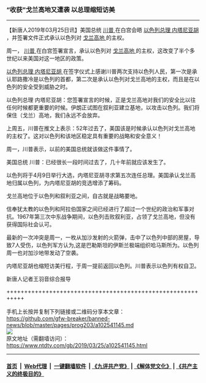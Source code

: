 ### “收获”戈兰高地又遭袭 以总理缩短访美
------------------------

<div class="post_content" itemprop="articleBody">
 <p>
  【新唐人2019年03月25日讯】美国总统
  <a href="https://www.ntdtv.com/gb/川普.htm">
   川普
  </a>
  在白宫会晤
  <a href="https://www.ntdtv.com/gb/以色列总理.htm">
   以色列总理
  </a>
  <a href="https://www.ntdtv.com/gb/内塔尼亚胡.htm">
   内塔尼亚胡
  </a>
  ，并签署文件正式承认以色列对
  <a href="https://www.ntdtv.com/gb/戈兰高地.htm">
   戈兰高地
  </a>
  的主权。
 </p>
 <p>
  周一，
  <a href="https://www.ntdtv.com/gb/川普.htm">
   川普
  </a>
  在白宫签署宣言，承认以色列对
  <a href="https://www.ntdtv.com/gb/戈兰高地.htm">
   戈兰高地
  </a>
  的主权，这改变了半个多世纪以来美国对这一地区的政策。
 </p>
 <p>
  <a href="https://www.ntdtv.com/gb/以色列总理.htm">
   以色列总理
  </a>
  <a href="https://www.ntdtv.com/gb/内塔尼亚胡.htm">
   内塔尼亚胡
  </a>
  在签字仪式上感谢川普两次支持以色列人民，第一次是承认耶路撒冷是以色列的首都，第二次是承认以色列对戈兰高地的主权，而且是在以色列的安全受到威胁之时。
 </p>
 <p>
  以色列总理 内塔尼亚胡：您签署宣言的时候，正是戈兰高地对我们的安全比以往任何时候都更重要的时候。伊朗正试图在叙利亚建立基地，以攻击以色列。我们将保住（戈兰）高地，我们永远不会放弃。
 </p>
 <p>
  上周五，川普在推文上表示：52年过去了，美国该是时候承认以色列对戈兰高地的主权了。这对以色列和该地区稳定具有重要的战略和安全意义！
 </p>
 <p>
  周一，川普表示，以前的美国总统就该做这件事情了。
 </p>
 <p>
  美国总统 川普：已经很长一段时间过去了，几十年前就应该发生了。
 </p>
 <p>
  以色列将于4月9日举行大选，内塔尼亚胡寻求第五次连任总理。美国承认戈兰高地归属以色列，为内塔尼亚胡的竞选增添了筹码。
 </p>
 <p>
  戈兰高地位于以色列和叙利亚之间，自古就是战略要地。
 </p>
 <p>
  信奉犹太教的以色列和阿拉伯国家之间已经进行了超过一个世纪的政治和军事对抗。1967年第三次中东战争期间，以色列击败叙利亚，占领了戈兰高地，但没有获得国际社会认可。
 </p>
 <p>
  最新的一次冲突是周一，一枚从加沙发射的火箭弹，击中了以色列中部的房屋，导致7人受伤，以色列军方认为,这是巴勒斯坦的伊斯兰极端组织哈马斯所为。以色列周一也对加沙地带发动了空袭。
 </p>
 <p>
  内塔尼亚胡也缩短访美行程，于周一提前返回以色列。川普表示以色列有权自卫。
 </p>
 <p>
  新唐人记者王羽音综合报导
 </p>
 <div class="single_ad">
 </div>
</div>

+++++++++++++++++++++++++++++++++++++++++++++++++++++++++++<br/><br/>
手机上长按并复制下列链接或二维码分享本文章：<br/>
https://github.com/gfw-breaker/banned-news/blob/master/pages/prog203/a102541145.md <br/>
<a href='https://github.com/gfw-breaker/banned-news/blob/master/pages/prog203/a102541145.md'><img src='https://github.com/gfw-breaker/banned-news/blob/master/pages/prog203/a102541145.md.png'/></a> <br/>
原文地址（需翻墙访问）：https://www.ntdtv.com/gb/2019/03/25/a102541145.html


------------------------
#### [首页](https://github.com/gfw-breaker/banned-news/blob/master/README.md) &nbsp;|&nbsp; [Web代理](https://github.com/labour-camp/helloworld) &nbsp;|&nbsp; [一键翻墙软件](https://github.com/gfw-breaker/nogfw/blob/master/README.md) &nbsp;| [《九评共产党》](https://github.com/gfw-breaker/9ping.md/blob/master/README.md#九评之一评共产党是什么) | [《解体党文化》](https://github.com/gfw-breaker/jtdwh.md/blob/master/README.md) | [《共产主义的终极目的》](https://github.com/gfw-breaker/gczydzjmd.md/blob/master/README.md)

